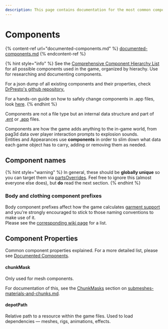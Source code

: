 ```yaml
---
description: This page contains documentation for the most common component types. WIP.
---
```


# Components

{% content-ref url="documented-components.md" %}
[documented-components.md](documented-components.md)
{% endcontent-ref %}

{% hint style="info" %}
See the [Comprehensive Component Hierarchy List](comprehensive-components-list.md) for all possible components used in the game, organized by hierachy. Use for researching and documenting components.

For a json dump of all existing components and their properties, check [DrPresto's github repository.](https://github.com/DoctorPresto/Cyberpunk-File-Types/blob/main/lists/entComponent\_types.json)

For a hands-on guide on how to safely change components in .app files, look [here](../../modding-guides/npcs/appearances-change-the-looks.md#safely-adding-components).
{% endhint %}

Components are not a file type but an internal data structure and part of [.ent](./#.ent-entity) or [.app](./#.app-appearance-definition) files.&#x20;

Components are how the game adds anything to the in-game world, from pag3d data over player interaction prompts to explosion sounds.\
Entities and Appearances use **components** in order to slim down what data each game object has to carry, adding or removing them as needed.

## Component names

{% hint style="warning" %}
In general, these should be **globally unique** so you can target them via [partsOverrides](../../modding-guides/items-equipment/influencing-other-items.md#partsoverrides). Feel free to ignore this (almost everyone else does), but **do** read the next section.
{% endhint %}

### Body and clothing component prefixes

Body component prefixes affect how the game calculates [garment support](../../3d-modelling/garment-support-how-does-it-work/) and you're strongly encouraged to stick to those naming conventions to make use of it. \
Please see the [corresponding wiki page](../../3d-modelling/garment-support-how-does-it-work/#component-prefixes) for a list.

## Component Properties

Common component properties explained. For a more detailed list, please see [Documented Components](documented-components.md).

#### chunkMask

Only used for mesh components.&#x20;

For documentation of this, see the [ChunkMasks](../3d-objects-.mesh-files/submeshes-materials-and-chunks.md#chunkmasks-partially-hiding-meshes) section on [submeshes-materials-and-chunks.md](../3d-objects-.mesh-files/submeshes-materials-and-chunks.md "mention").

#### depotPath

Relative path to a resource within the game files. Used to load dependencies — meshes, rigs, animations, effects.

